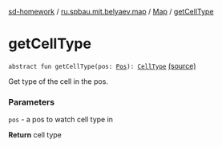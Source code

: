 [sd-homework](../../index.md) / [ru.spbau.mit.belyaev.map](../index.md) / [Map](index.md) / [getCellType](.)

# getCellType

`abstract fun getCellType(pos: `[`Pos`](../../ru.spbau.mit.belyaev.world/-pos/index.md)`): `[`CellType`](../-cell-type/index.md) [(source)](https://github.com/StasBel/sd-homework/blob/Roguelike/src/main/kotlin/ru/spbau/mit/belyaev/map/Map.kt#L15)

Get type of the cell in the pos.

### Parameters

`pos` - a pos to watch cell type in

**Return**
cell type

